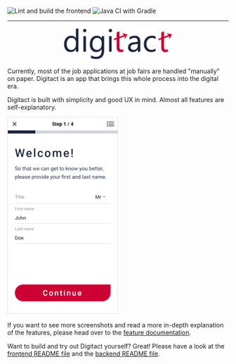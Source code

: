 ![Lint and build the frontend](https://github.com/Nasser-Eddin-Nasser/Digitact/workflows/Lint%20and%20build%20the%20frontend/badge.svg)
![Java CI with Gradle](https://github.com/Nasser-Eddin-Nasser/Digitact/workflows/Java%20CI%20with%20Gradle/badge.svg)

---

<p align="center">
  <img src="logo-full.png" width="250px" alt="large digitact logo">
</p>

Currently, most of the job applications at job fairs are handled "manually" on paper. Digitact is an app that brings this whole process into the digital era.

Digitact is built with simplicity and good UX in mind. Almost all features are self-explanatory.

<img src="docs/images/form--welcome--filled.png" width="250px" style="border: 1px solid #e0e0e0;">


If you want to see more screenshots and read a more in-depth explanation of the features, please head over to the [feature documentation](https://github.com/Nasser-Eddin-Nasser/Digitact/blob/master/docs/features.md).

Want to build and try out Digitact yourself? Great! Please have a look at the [frontend README file](https://github.com/Nasser-Eddin-Nasser/Digitact/blob/master/frontend/README.md) and the [backend README file](https://github.com/Nasser-Eddin-Nasser/Digitact/blob/master/Backend/README.md).
